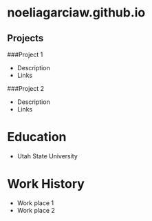 # noeliagarciaw.github.io

## Projects
###Project 1
- Description
- Links

###Project 2
- Description
- Links

# Education
- Utah State University

# Work History
- Work place 1
- Work place 2
